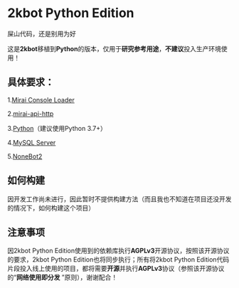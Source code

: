 # 2kbot Python Edition

屎山代码，还是别用为好

这是**2kbot**移植到**Python**的版本，仅用于**研究参考用途**，**不建议**投入生产环境使用！

## 具体要求：

1.[Mirai Console Loader](https://github.com/iTXTech/mirai-console-loader)

2.[mirai-api-http](https://github.com/project-mirai/mirai-api-http)

3.[Python](https://www.python.org/downloads/)（建议使用Python 3.7+）

4.[MySQL Server](https://dev.mysql.com/downloads/installer/)

5.[NoneBot2](https://github.com/nonebot/nonebot2)


## 如何构建

因开发工作尚未进行，因此暂时不提供构建方法（而且我也不知道在项目还没开发的情况下，如何构建这个项目）

## 注意事项

因2kbot Python Edition使用到的依赖库执行**AGPLv3**开源协议，按照该开源协议的要求，2kbot Python Edition也将同步执行；所有将2kbot
Python Edition代码片段投入线上使用的项目，都将需要**开源**并执行**AGPLv3**协议（参照该开源协议的“**网络使用即分发**
”原则），谢谢配合！
